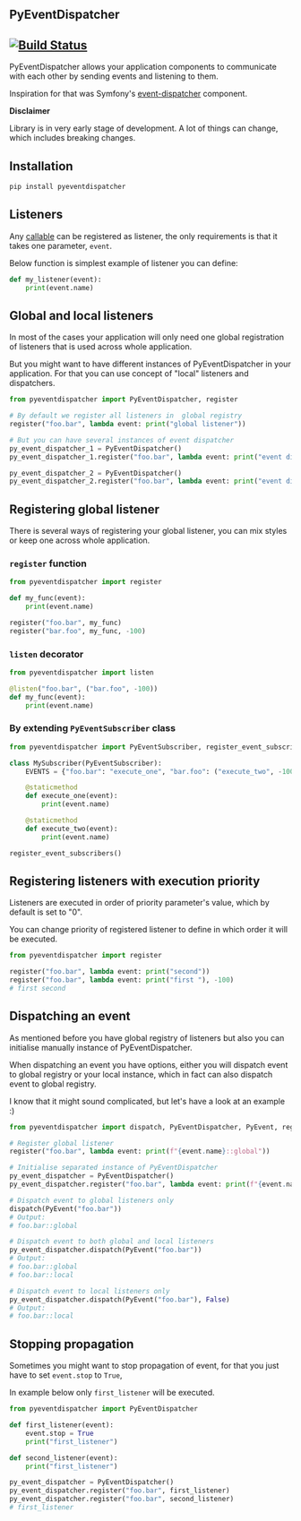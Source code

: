 PyEventDispatcher
---

[![Build Status](https://travis-ci.org/whisller/pyeventdispatcher.svg?branch=master)](https://travis-ci.org/whisller/pyeventdispatcher)
---

PyEventDispatcher allows your application components to communicate with each
other by sending events and listening to them.

Inspiration for that was Symfony's [event-dispatcher](https://symfony.com/doc/current/components/event_dispatcher.html) component.

**Disclaimer**

Library is in very early stage of development. A lot of things can change, which includes breaking changes.

## Installation
```bash
pip install pyeventdispatcher
```

## Listeners
Any [callable](https://docs.python.org/3/library/functions.html#callable) can be registered as listener,
the only requirements is that it takes one parameter, `event`.

Below function is simplest example of listener you can define:
```python
def my_listener(event):
    print(event.name)
``` 

## Global and local listeners
In most of the cases your application will only need one  global registration of listeners that is used across
whole application.

But you might want to have different instances of PyEventDispatcher in your application. 
For that you can use concept of "local" listeners and dispatchers.

```python
from pyeventdispatcher import PyEventDispatcher, register

# By default we register all listeners in  global registry
register("foo.bar", lambda event: print("global listener"))

# But you can have several instances of event dispatcher
py_event_dispatcher_1 = PyEventDispatcher()
py_event_dispatcher_1.register("foo.bar", lambda event: print("event dispatcher 1"))

py_event_dispatcher_2 = PyEventDispatcher()
py_event_dispatcher_2.register("foo.bar", lambda event: print("event dispatcher 2"))
```

## Registering global listener
There is several ways of registering your global listener, you can mix styles or keep one across whole application.

### `register` function
```python
from pyeventdispatcher import register

def my_func(event):
    print(event.name)

register("foo.bar", my_func)
register("bar.foo", my_func, -100)
```

### `listen` decorator
```python
from pyeventdispatcher import listen

@listen("foo.bar", ("bar.foo", -100))
def my_func(event):
    print(event.name)
```

### By extending `PyEventSubscriber` class
```python
from pyeventdispatcher import PyEventSubscriber, register_event_subscribers

class MySubscriber(PyEventSubscriber):
    EVENTS = {"foo.bar": "execute_one", "bar.foo": ("execute_two", -100)}

    @staticmethod
    def execute_one(event):
        print(event.name)

    @staticmethod
    def execute_two(event):
        print(event.name)

register_event_subscribers()
```

## Registering listeners with execution priority
Listeners are executed in order of priority parameter's value, which by default is set to "0".

You can change priority of registered listener to define in which order it will be executed.

```python
from pyeventdispatcher import register

register("foo.bar", lambda event: print("second"))
register("foo.bar", lambda event: print("first "), -100)
# first second
```

## Dispatching an event
As mentioned before you have global  registry of listeners but also you can initialise manually instance of
PyEventDispatcher. 

When dispatching an event you have options, either you will dispatch event to global registry or your local instance, 
which in fact can also dispatch event to global registry. 

I know that it might sound complicated, but let's have a look at an example :)

```python
from pyeventdispatcher import dispatch, PyEventDispatcher, PyEvent, register

# Register global listener
register("foo.bar", lambda event: print(f"{event.name}::global"))

# Initialise separated instance of PyEventDispatcher
py_event_dispatcher = PyEventDispatcher()
py_event_dispatcher.register("foo.bar", lambda event: print(f"{event.name}::local"))

# Dispatch event to global listeners only
dispatch(PyEvent("foo.bar"))
# Output: 
# foo.bar::global

# Dispatch event to both global and local listeners
py_event_dispatcher.dispatch(PyEvent("foo.bar"))
# Output: 
# foo.bar::global
# foo.bar::local

# Dispatch event to local listeners only
py_event_dispatcher.dispatch(PyEvent("foo.bar"), False)
# Output:
# foo.bar::local
```

## Stopping propagation
Sometimes you might want to stop propagation of event, for that you just have to set `event.stop` to `True`,

In example below only `first_listener` will be executed.

```python
from pyeventdispatcher import PyEventDispatcher

def first_listener(event):
    event.stop = True
    print("first_listener")

def second_listener(event):
    print("first_listener")

py_event_dispatcher = PyEventDispatcher()
py_event_dispatcher.register("foo.bar", first_listener)
py_event_dispatcher.register("foo.bar", second_listener)
# first_listener
```
